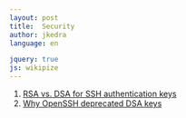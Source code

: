 ```yaml
---
layout: post
title:  Security
author: jkedra
language: en

jquery: true
js: wikipize
---
```


1. [RSA vs. DSA for SSH authentication keys][rsavsdsa]
2. [Why OpenSSH deprecated DSA keys][sshdsadepr]

[rsavsdsa]: http://security.stackexchange.com/questions/5096/rsa-vs-dsa-for-ssh-authentication-keys
[sshdsadepr]: http://security.stackexchange.com/questions/112802/why-openssh-deprecated-dsa-keys

